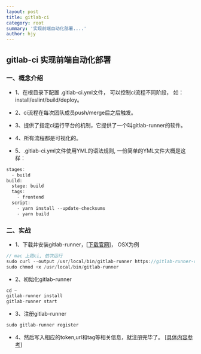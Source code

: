 ```yaml
---
layout: post
title: gitlab-ci
category: root
summary: '实现前端自动化部署....'
author: hjy
---
```


## gitlab-ci 实现前端自动化部署

### 一、概念介绍

* 1、在根目录下配置 .gitlab-ci.yml文件， 可以控制ci流程不同阶段， 如：install/eslint/build/deploy。

* 2、ci流程在每次团队成员push/merge后之后触发。

* 3、提供了指定ci运行平台的机制，它提供了一个叫gitlab-runner的软件。

* 4、所有流程都是可视化的。

* 5、.gitlab-ci.yml文件使用YML的语法规则, 一份简单的YML文件大概是这样：

```javascript
stages:
  - build
build:
  stage: build
  tags:
    - frontend
  script:
    - yarn install --update-checksums
    - yarn build
```

### 二、实战

* 1、下载并安装gitlab-runner，[[下载官网](https://docs.gitlab.com/runner/install/)]， OSX为例

```javascript
// mac 上跑ci, 依次运行
sudo curl --output /usr/local/bin/gitlab-runner https://gitlab-runner-downloads.s3.amazonaws.com/latest/binaries/gitlab-runner-darwin-amd64
sudo chmod +x /usr/local/bin/gitlab-runner
```

* 2、初始化gitlab-runner

```javascript
cd ~
gitlab-runner install
gitlab-runner start
```

* 3、注册gitlab-runner

```javascript
sudo gitlab-runner register
```

* 4、然后写入相应的token,url和tag等相关信息，就注册完毕了。 [[具体内容参考](https://blog.csdn.net/github_34708151/article/details/108557482)]
